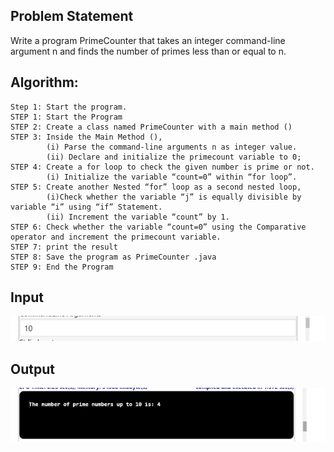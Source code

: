 ## Problem Statement

Write a program PrimeCounter that takes an integer command-line argument n and finds 
the number of primes less than or equal to n.


## Algorithm:

    Step 1:	Start the program.
	STEP 1: Start the Program 
    STEP 2: Create a class named PrimeCounter with a main method ()
    STEP 3: Inside the Main Method (), 
            (i) Parse the command-line arguments n as integer value.
            (ii) Declare and initialize the primecount variable to 0;
    STEP 4: Create a for loop to check the given number is prime or not.
            (i) Initialize the variable “count=0” within “for loop”.
    STEP 5: Create another Nested “for” loop as a second nested loop,
            (i)Check whether the variable “j” is equally divisible by variable “i” using “if” Statement.
            (ii) Increment the variable “count” by 1.
    STEP 6: Check whether the variable “count=0” using the Comparative operator and increment the primecount variable.
    STEP 7: print the result
    STEP 8: Save the program as PrimeCounter .java
    STEP 9: End the Program


## Input

![Alt text](image-28.png)

## Output

![Alt text](image-29.png)
